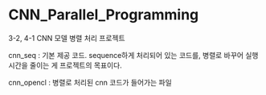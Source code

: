 # CNN_Parallel_Programming
3-2, 4-1 CNN 모델 병렬 처리 프로젝트

cnn_seq : 기본 제공 코드. sequence하게 처리되어 있는 코드를, 병렬로 바꾸어 실행 시간을 줄이는 게 프로젝트의 목표이다.

cnn_opencl : 병렬로 처리된 cnn 코드가 들어가는 파일
